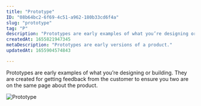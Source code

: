 ```yaml
---
title: "Prototype"
ID: "08b64bc2-6f69-4c51-a962-180b33cd6f4a"
slug: "prototype"
tag: "P"
description: "Prototypes are early examples of what you’re designing or building. They are created for getting feedback from the customer to ensure you two are on the same page about the product."
createdAt: 1655821947345
metaDescription: "Prototypes are early versions of a product."
updatedAt: 1655904574843

---
```

Prototypes are early examples of what you’re designing or building. They are created for getting feedback from the customer to ensure you two are on the same page about the product.

![Prototype](https://media.giphy.com/media/UEddhrhhw9kIRy0x4I/giphy.gif)
